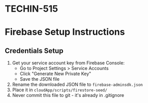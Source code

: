 # TECHIN-515

# Firebase Setup Instructions

## Credentials Setup
1. Get your service account key from Firebase Console:
   - Go to Project Settings > Service Accounts
   - Click "Generate New Private Key"
   - Save the JSON file
2. Rename the downloaded JSON file to `firebase-adminsdk.json`
3. Place it in `cloudApp/scripts/firestore-seed/`
4. Never commit this file to git - it's already in .gitignore